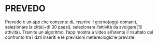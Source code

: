 # PREVEDO 
Prevedo è un app che consente di, inserire il giorno(oggi-domani), selezionare la città(+di 30 paesi),
selezionare l’attività da svolgere(10 attività). 
Tramite un algoritmo, l’app mostra a video all’utente il 
risultato del confronto tra i dati inseriti e le previsioni metereologiche previste.
